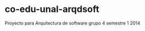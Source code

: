 co-edu-unal-arqdsoft
====================

Proyecto para Arquitectura de software grupo 4 semestre 1 2014
